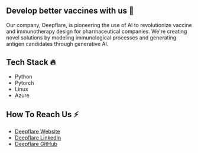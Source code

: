 <h2>Develop better vaccines with us 💊</h2>
<p>Our company, Deepflare, is pioneering the use of AI to revolutionize vaccine and immunotherapy design for pharmaceutical companies. We're creating novel solutions by modeling immunological processes and generating antigen candidates through generative AI.
</p>

<h2>Tech Stack 🔥</h2>
<ul>
    <li>Python</li>
    <li>Pytorch</li>
    <li>Linux</li>
    <li>Azure</li>
</ul>

<h2>How To Reach Us ⚡ </h2>
<ul>
    <li><a href="http://deepflare.ai/">Deepflare Website</a></li>
    <li><a href="https://www.linkedin.com/company/deepflare/">Deepflare LinkedIn</a></li>
    <li><a href="https://github.com/covid-genomics">Deepflare GitHub</a></li>
</ul>

